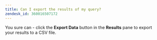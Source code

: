```yaml
---
title: Can I export the results of my query?
zendesk_id: 360016507172
---
```


You sure can - click the **Export Data** button in the **Results** pane to export your results to a CSV file.
